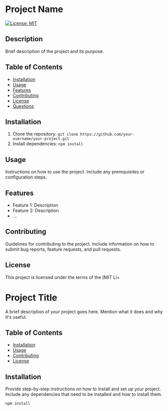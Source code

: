 # Project Name

[![License: MIT](https://img.shields.io/badge/License-MIT-yellow.svg)](https://opensource.org/licenses/MIT)

## Description

Brief description of the project and its purpose.

## Table of Contents

- [Installation](#installation)
- [Usage](#usage)
- [Features](#features)
- [Contributing](#contributing)
- [License](#license)
- [Questions](#questions)

## Installation

1. Clone the repository: `git clone https://github.com/your-username/your-project.git`
2. Install dependencies: `npm install`

## Usage

Instructions on how to use the project. Include any prerequisites or configuration steps.

## Features

- Feature 1: Description
- Feature 2: Description
- ...

## Contributing

Guidelines for contributing to the project. Include information on how to submit bug reports, feature requests, and pull requests.

## License

This project is licensed under the terms of the [MIT Li+

# Project Title

A brief description of your project goes here. Mention what it does and why it's useful.

## Table of Contents

- [Installation](#installation)
- [Usage](#usage)
- [Contributing](#contributing)
- [License](#license)

## Installation

Provide step-by-step instructions on how to install and set up your project. Include any dependencies that need to be installed and how to install them.

```bash
npm install

